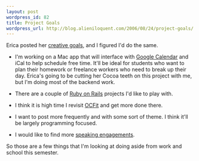 ```yaml
---
layout: post
wordpress_id: 82
title: Project Goals
wordpress_url: http://blog.alieniloquent.com/2006/08/24/project-goals/
---
```

Erica posted her [creative goals][1], and I figured I'd do the same.

  * I'm working on a Mac app that will interface with [Google Calendar][2] and
iCal to help schedule free time. It'll be ideal for students who want to plan
their homework or freelance workers who need to break up their day. Erica's
going to be cutting her Cocoa teeth on this project with me, but I'm doing
most of the backend work.

  * There are a couple of [Ruby on Rails][3] projects I'd like to play with.

  * I think it is high time I revisit [OCFit][4] and get more done there.

  * I want to post more frequently and with some sort of theme. I think it'll
be largely programming focused.

  * I would like to find more [speaking engagements][5].

So those are a few things that I'm looking at doing aside from work and school
this semester.

   [1]: http://www.sperari.com/archives/2006/08/24/creative-goals/

   [2]: http://www.google.com/calendar/

   [3]: http://rubyonrails.com/

   [4]: http://ocfit.tigris.org/

   [5]: http://www.alieniloquent.com/talks/


